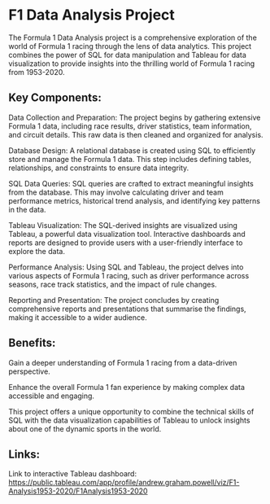 # F1 Data Analysis Project

The Formula 1 Data Analysis project is a comprehensive exploration of the world of Formula 1 racing through the lens of data analytics. This project combines the power of SQL for data manipulation and Tableau for data visualization to provide insights into the thrilling world of Formula 1 racing from 1953-2020.

## Key Components:

Data Collection and Preparation: The project begins by gathering extensive Formula 1 data, including race results, driver statistics, team information, and circuit details. This raw data is then cleaned and organized for analysis.

Database Design: A relational database is created using SQL to efficiently store and manage the Formula 1 data. This step includes defining tables, relationships, and constraints to ensure data integrity.

SQL Data Queries: SQL queries are crafted to extract meaningful insights from the database. This may involve calculating driver and team performance metrics, historical trend analysis, and identifying key patterns in the data.

Tableau Visualization: The SQL-derived insights are visualized using Tableau, a powerful data visualization tool. Interactive dashboards and reports are designed to provide users with a user-friendly interface to explore the data.

Performance Analysis: Using SQL and Tableau, the project delves into various aspects of Formula 1 racing, such as driver performance across seasons, race track statistics, and the impact of rule changes.

Reporting and Presentation: The project concludes by creating comprehensive reports and presentations that summarise the findings, making it accessible to a wider audience.

## Benefits:

Gain a deeper understanding of Formula 1 racing from a data-driven perspective.

Enhance the overall Formula 1 fan experience by making complex data accessible and engaging.

This project offers a unique opportunity to combine the technical skills of SQL with the data visualization capabilities of Tableau to unlock insights about one of the dynamic sports in the world.

## Links:

Link to interactive Tableau dashboard: https://public.tableau.com/app/profile/andrew.graham.powell/viz/F1-Analysis1953-2020/F1Analysis1953-2020
